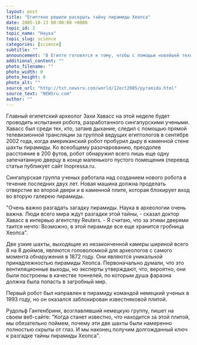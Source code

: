 ```yaml
---
layout: post
title: "Египтяне решили раскрыть тайну пирамиды Хеопса"
date: 2005-10-13 00:00:00 +0000
topic_id: 2
topic_name: "Наука"
topic_slug: science
categories: [science]
subtitle: ""
announcement: "В Египте готовятся к тому, чтобы с помощью новейшей технологии решить загадку, которой уже четыре с половиной тысячи лет. В две узкие шахты Великой пирамиды в Гизе запустят робота, чтобы установить, действительно ли эта потаенная погребальная камера содержит гробницу фараона Хеопса, пишет The Independent."
additional_content: ""
photo_filename: ""
photo_width: 0
photo_height: 0
photo_alt: ""
source_url: "http://txt.newsru.com/world/12oct2005/pyramida.html"
source_text: "NEWSru.com"
author: ""
---
```

Главный египетский археолог Захи Хавасс на этой неделе будет проводить испытания робота, разработанного сингапурскими учеными. Хавасс был среди тех, кто, затаив дыхание, следил с помощью прямой телевизионной трансляции за группой ведущих египтологов в сентябре 2002 года, когда американский робот пробурил дыру в каменной стене шахты пирамиды. Ко всеобщему разочарованию, преодолев расстояние в 200 футов, робот обнаружил всего лишь еще одну запечатанную дверцу в конце маленького пустого помещения (перевод статьи публикует сайт Inopressa.ru.

Сингапурская группа ученых работала над созданием нового робота в течение последних двух лет. Новая машина должна проделать отверстие во второй двери и в каменной плите, которая блокирует вход во вторую галерею пирамиды.

"Очень важно разгадать загадку пирамиды. Наука в археологии очень важна. Люди всего мира ждут разгадки этой тайны, - сказал доктор Хавасс в интервью агентству Reuters. - Я считаю, что за этими дверями таится нечто: Возможно, в этой пирамиде все еще хранится гробница Хеопса".

Две узкие шахты, выходящие из незаконченной камеры шириной всего 8 на 8 дюймов, являются головоломкой для археологов с самого момента обнаружения в 1872 году. Они являются уникальной принадлежностью пирамиды Хеопса. Первоначально думали, что это вентиляционные выходы, но эксперты утверждают, что, вероятно, они были построены в качестве тоннелей, по которым душа фараона должна была попасть в загробный мир.

Первый робот был направлен в пирамиду командой немецкий ученых в 1993 году, но он оказался заблокирован известняковой плитой.

Рудольф Гантенбринк, возглавлявший немецкую группу, пишет на своем веб-сайте: "Когда станет известно, что находится за этой плитой, мы обязательно поймем, почему эти две шахты были намеренно полностью скрыты от глаз. И мы наконец получим долгожданный ключ к разгадке тайны пирамиды Хеопса".
